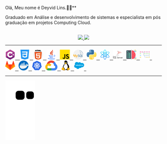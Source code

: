Olá, Meu nome é Deyvid Lins.🧑‍💻** 

Graduado em Análise e desenvolvimento de sistemas e especialista em pós graduação em projetos Computing Cloud.  

<br> 

<div align="center">
  <a href="https://github.com/DeyvidLins">
  <img height="180em" src="https://github-readme-stats.vercel.app/api?username=DeyvidLins&show_icons=true&theme=dracula&include_all_commits=true&count_private=true"/>
  <img height="180em" src="https://github-readme-stats.vercel.app/api/top-langs/?username=DeyvidLins&layout=compact&langs_count=7&theme=dracula"/>
      
</div>

 

----

<div>
    <img src="linguagens/c-sharp.png"></img> &ensp;
    <img src="linguagens/css-3.png"></img>&ensp;
	<img src="linguagens/html-5.png"></img>&ensp;
	<img src="linguagens/java.png"></img>&ensp;
	<img src="linguagens/js.png"></img>&ensp;
	<img src="linguagens/mysql.png"></img>&ensp;
	<img src="linguagens/python.png"></img>&ensp;
	<img src="linguagens/react.png"></img>&ensp;
	<img src="linguagens/sql-server.png"></img>&ensp;
	<img src="tecnologias/coding.png"></img>&ensp;
	<img src="tecnologias/branches.png"></img>&ensp;
	<img src="tecnologias/gitlab.png"></img>&ensp;
	<img src="tecnologias/docker.png"></img>&ensp;
	<img src="tecnologias/kubernetes.png"></img>&ensp;
	<img src="tecnologias/google-cloud-logo-5.png"></img>&ensp;
	<img src="tecnologias/linux.png"></img>&ensp;
	<img src="tecnologias/salesforce.png"></img>&ensp;
</div>

----

  ![Snake animation](https://github.com/DeyvidLins/DeyvidLins/blob/output/github-contribution-grid-snake.svg)

